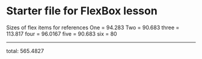 # Starter file for FlexBox lesson

Sizes of flex items for references
One = 94.283
Two  = 90.683
three = 113.817
four = 96.0167
five = 90.683
six = 80
_____________

total: 565.4827